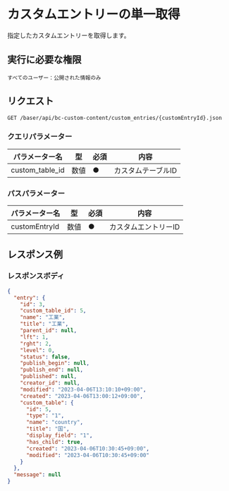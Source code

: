 # カスタムエントリーの単一取得

指定したカスタムエントリーを取得します。

## 実行に必要な権限

```
すべてのユーザー：公開された情報のみ
```

## リクエスト
```
GET /baser/api/bc-custom-content/custom_entries/{customEntryId}.json
```

### クエリパラメーター

| パラメーター名   | 型   | 必須  | 内容                |
|-----------|-----|-----|-------------------|
| custom_table_id            | 数値 |  ● | カスタムテーブルID |

### パスパラメーター

| パラメーター名   | 型   | 必須  | 内容                |
|-----------|-----|-----|-------------------|
| customEntryId        | 数値  | ●   |カスタムエントリーID              |

## レスポンス例

### レスポンスボディ

```json
{
  "entry": {
    "id": 3,
    "custom_table_id": 5,
    "name": "工業",
    "title": "工業",
    "parent_id": null,
    "lft": 1,
    "rght": 2,
    "level": 0,
    "status": false,
    "publish_begin": null,
    "publish_end": null,
    "published": null,
    "creator_id": null,
    "modified": "2023-04-06T13:10:10+09:00",
    "created": "2023-04-06T13:00:12+09:00",
    "custom_table": {
      "id": 5,
      "type": "1",
      "name": "country",
      "title": "国",
      "display_field": "1",
      "has_child": true,
      "created": "2023-04-06T10:30:45+09:00",
      "modified": "2023-04-06T10:30:45+09:00"
    }
  },
  "message": null
}
```
